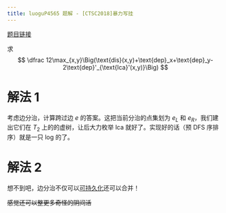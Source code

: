 ```yaml
---
title: luoguP4565 题解 - [CTSC2018]暴力写挂
---
```


[题目链接](https://www.luogu.com.cn/problem/P4565)

求
$$
\dfrac 12\max_{x,y}\Big(\text{dis}(x,y)+\text{dep}_x+\text{dep}_y-2\text{dep}'_{\text{lca}'(x,y)}\Big)
$$

# 解法 1

考虑边分治，计算跨过边 $e$ 的答案。这把当前分治的点集划为 $e_L$ 和 $e_R$，我们建出它们在 $T_2$ 上的的虚树，让后大力枚举 lca 就好了。实现好的话（预 DFS 序排序）就是一只 log 的了。

# 解法 2

想不到吧，边分治不仅可以[可持久化](https://codeforces.com/problemset/problem/757/G)还可以合并！

~~感觉还可以整更多奇怪的阴间活~~

